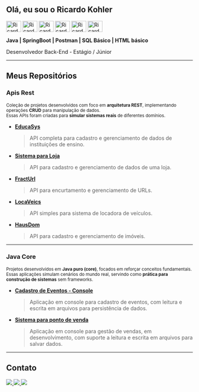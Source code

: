 ## Olá, eu sou o Ricardo Kohler  

<img align="center" alt="Ricardo-Java" height="30" width="40" src="https://cdn.jsdelivr.net/gh/devicons/devicon@latest/icons/java/java-original.svg" />
<img align="center" alt="Ricardo-Maven" height="30" width="40" src="https://cdn.jsdelivr.net/gh/devicons/devicon@latest/icons/maven/maven-plain.svg" />
<img align="center" alt="Ricardo-Spring" height="30" width="40" src="https://cdn.jsdelivr.net/gh/devicons/devicon@latest/icons/spring/spring-original.svg" />
<img align="center" alt="Ricardo-PostgreSQL" height="30" width="40" src="https://cdn.jsdelivr.net/gh/devicons/devicon@latest/icons/postgresql/postgresql-original-wordmark.svg" />
<img align="center" alt="Ricardo-Postman" height="30" width="40" src="https://cdn.jsdelivr.net/gh/devicons/devicon@latest/icons/postman/postman-original.svg" />
<img align="center" alt="Ricardo-JSON" height="30" width="40" src="https://cdn.jsdelivr.net/gh/devicons/devicon@latest/icons/json/json-plain.svg" />

**Java | SpringBoot | Postman | SQL Básico | HTML básico**  

Desenvolvedor Back-End - Estágio / Júnior  

---

## Meus Repositórios

### Apis Rest
<small>Coleção de projetos desenvolvidos com foco em **arquitetura REST**, implementando operações **CRUD** para manipulação de dados.  
Essas APIs foram criadas para **simular sistemas reais** de diferentes domínios.</small>

- [**EducaSys**](https://github.com/Ricardokohler/EducaSys)  
  > API completa para cadastro e gerenciamento de dados de instituições de ensino.

- [**Sistema para Loja**](https://github.com/Ricardokohler/sistema-loja)  
  > API para cadastro e gerenciamento de dados de uma loja.

- [**FractUrl**](https://github.com/Ricardokohler/Fracturl---Encurtador-de-Url)  
  > API para encurtamento e gerenciamento de URLs.

- [**LocaVeics**](https://github.com/Ricardokohler/LocaVeic)  
  > API simples para sistema de locadora de veículos.

- [**HausDom**](https://github.com/Ricardokohler/HausDom---Sistema-Imobiliaria)  
  > API para cadastro e gerenciamento de imóveis.

---

### Java Core
<small>Projetos desenvolvidos em **Java puro (core)**, focados em reforçar conceitos fundamentais.  
Essas aplicações simulam cenários do mundo real, servindo como **prática para construção de sistemas** sem frameworks.</small>

- [**Cadastro de Eventos - Console**](https://github.com/Ricardokohler/CadastroEventos-Console)  
  > Aplicação em console para cadastro de eventos, com leitura e escrita em arquivos para persistência de dados.

- [**Sistema para ponto de venda**](https://github.com/Ricardokohler/Sistema-Ponto-de-Venda---Console)  
  > Aplicação em console para gestão de vendas, em desenvolvimento, com suporte a leitura e escrita em arquivos para salvar dados.

---

## Contato

<div>
  <a href="https://wa.me/5511961237444" target="_blank">
    <img src="https://img.shields.io/badge/WhatsApp-25D366?style=for-the-badge&logo=whatsapp&logoColor=white" />
  </a>
  <a href="mailto:ricardokohlermk@gmail.com" target="_blank">
    <img src="https://img.shields.io/badge/-Gmail-%23333?style=for-the-badge&logo=gmail&logoColor=white" />
  </a>
  <a href="https://www.linkedin.com/in/ricardo-bkohler" target="_blank">
    <img src="https://img.shields.io/badge/-LinkedIn-%230077B5?style=for-the-badge&logo=linkedin&logoColor=white" />
  </a>
</div>

